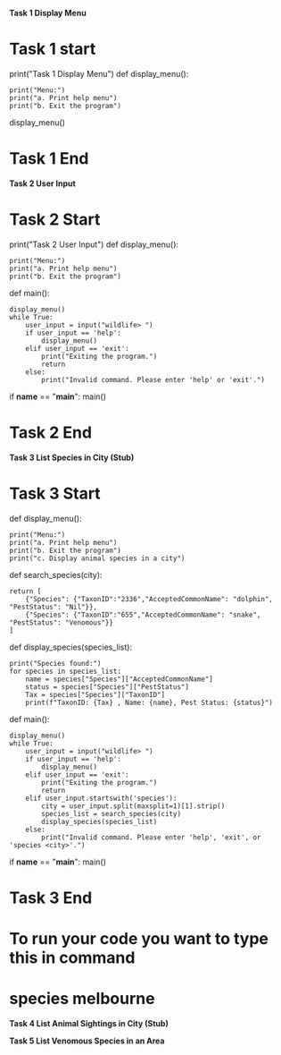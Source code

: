 **Task 1 Display Menu**
# Task 1 start 
print("Task 1 Display Menu")
def display_menu():

    print("Menu:")
    print("a. Print help menu")
    print("b. Exit the program")

display_menu()
# Task 1 End 


**Task 2 User Input**
# Task 2 Start
print("Task 2 User Input")
def display_menu():
   
    print("Menu:")
    print("a. Print help menu")
    print("b. Exit the program")

def main():
    
    display_menu()  
    while True:
        user_input = input("wildlife> ")
        if user_input == 'help':
            display_menu()  
        elif user_input == 'exit':
            print("Exiting the program.")
            return  
        else:
            print("Invalid command. Please enter 'help' or 'exit'.")
if __name__ == "__main__":
    main()
# Task 2 End # 







**Task 3 List Species in City (Stub)**
# Task 3 Start #

def display_menu():

    print("Menu:")
    print("a. Print help menu")
    print("b. Exit the program")
    print("c. Display animal species in a city")

def search_species(city):

    return [
        {"Species": {"TaxonID":"2336","AcceptedCommonName": "dolphin", "PestStatus": "Nil"}},
        {"Species": {"TaxonID":"655","AcceptedCommonName": "snake", "PestStatus": "Venomous"}}
    ]

def display_species(species_list):
  
    print("Species found:")
    for species in species_list:
        name = species["Species"]["AcceptedCommonName"]
        status = species["Species"]["PestStatus"]
        Tax = species["Species"]["TaxonID"]
        print(f"TaxonID: {Tax} , Name: {name}, Pest Status: {status}")

def main():
   
    display_menu() 
    while True:
        user_input = input("wildlife> ")
        if user_input == 'help':
            display_menu()  
        elif user_input == 'exit':
            print("Exiting the program.")
            return  
        elif user_input.startswith('species'):
            city = user_input.split(maxsplit=1)[1].strip()  
            species_list = search_species(city)  
            display_species(species_list)  
        else:
            print("Invalid command. Please enter 'help', 'exit', or 'species <city>'.")


if __name__ == "__main__":
    main()
# Task 3 End #
# To run your code you want to type this in command 
# species melbourne # 







**Task 4 List Animal Sightings in City (Stub)**








**Task 5 List Venomous Species in an Area** 












